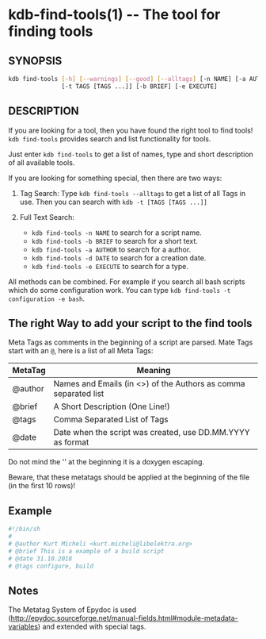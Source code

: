 # kdb-find-tools(1) -- The tool for finding tools

## SYNOPSIS

```sh
kdb find-tools [-h] [--warnings] [--good] [--alltags] [-n NAME] [-a AUTHOR] [-d DATE]
               [-t TAGS [TAGS ...]] [-b BRIEF] [-e EXECUTE]
```

## DESCRIPTION

If you are looking for a tool, then you have found the right tool to find tools!
`kdb find-tools` provides search and list functionality for tools.

Just enter `kdb find-tools` to get a list of names, type and short description of all available tools.

If you are looking for something special, then there are two ways:

1. Tag Search:
   Type `kdb find-tools --alltags` to get a list of all Tags in use.
   Then you can search with `kdb -t [TAGS [TAGS ...]]`

2. Full Text Search:
   - `kdb find-tools -n NAME` to search for a script name.
   - `kdb find-tools -b BRIEF` to search for a short text.
   - `kdb find-tools -a AUTHOR` to search for a author.
   - `kdb find-tools -d DATE` to search for a creation date.
   - `kdb find-tools -e EXECUTE` to search for a type.

All methods can be combined. For example if you search all bash scripts which do some configuration work.
You can type `kdb find-tools -t configuration -e bash`.

## The right Way to add your script to the find tools

Meta Tags as comments in the beginning of a script are parsed.
Mate Tags start with an `@`, here is a list of all Meta Tags:

| MetaTag  | Meaning                                                         |
| -------- | --------------------------------------------------------------- |
| \@author | Names and Emails (in <>) of the Authors as comma separated list |
| \@brief  | A Short Description (One Line!)                                 |
| \@tags   | Comma Separated List of Tags                                    |
| \@date   | Date when the script was created, use DD.MM.YYYY as format      |

Do not mind the '\' at the beginning it is a doxygen escaping.

Beware, that these metatags should be applied at the beginning of the file (in the first 10 rows)!

## Example

```sh
#!/bin/sh
#
# @author Kurt Micheli <kurt.micheli@libelektra.org>
# @brief This is a example of a build script
# @date 31.10.2018
# @tags configure, build
```

## Notes

The Metatag System of Epydoc is used (http://epydoc.sourceforge.net/manual-fields.html#module-metadata-variables)
and extended with special tags.
